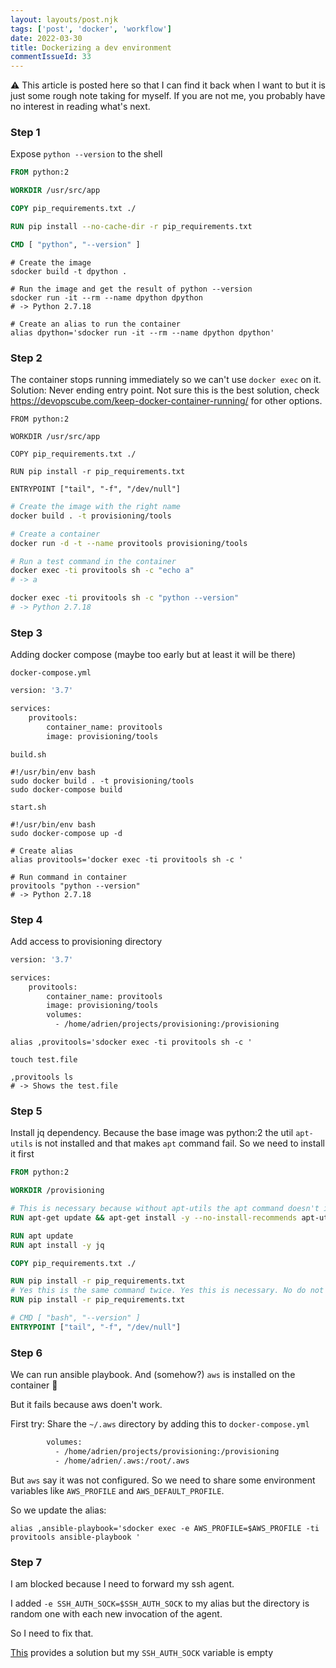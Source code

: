 ```yaml
---
layout: layouts/post.njk
tags: ['post', 'docker', 'workflow']
date: 2022-03-30
title: Dockerizing a dev environment
commentIssueId: 33
---
```


⚠ This article is posted here so that I can find it back when I want to but it is just some rough note taking for myself. If you are not me, you probably have no interest in reading what's next.

### Step 1

Expose `python --version` to the shell

```dockerfile
FROM python:2

WORKDIR /usr/src/app

COPY pip_requirements.txt ./

RUN pip install --no-cache-dir -r pip_requirements.txt

CMD [ "python", "--version" ]
```

```shell
# Create the image
sdocker build -t dpython .

# Run the image and get the result of python --version
sdocker run -it --rm --name dpython dpython
# -> Python 2.7.18

# Create an alias to run the container
alias dpython='sdocker run -it --rm --name dpython dpython'
```

### Step 2

The container stops running immediately so we can't use `docker exec` on it.
Solution: Never ending entry point.
Not sure this is the best solution, check https://devopscube.com/keep-docker-container-running/ for other options.

```shell
FROM python:2

WORKDIR /usr/src/app

COPY pip_requirements.txt ./

RUN pip install -r pip_requirements.txt

ENTRYPOINT ["tail", "-f", "/dev/null"]
```

```bash
# Create the image with the right name
docker build . -t provisioning/tools

# Create a container
docker run -d -t --name provitools provisioning/tools

# Run a test command in the container
docker exec -ti provitools sh -c "echo a"
# -> a

docker exec -ti provitools sh -c "python --version"
# -> Python 2.7.18
```

### Step 3

Adding docker compose (maybe too early but at least it will be there)

`docker-compose.yml`
```dockerfile
version: '3.7'

services:
    provitools:
        container_name: provitools
        image: provisioning/tools
```

`build.sh`
```shell
#!/usr/bin/env bash
sudo docker build . -t provisioning/tools
sudo docker-compose build
```

`start.sh`
```shell
#!/usr/bin/env bash
sudo docker-compose up -d
```

```shell
# Create alias
alias provitools='docker exec -ti provitools sh -c '

# Run command in container
provitools "python --version"
# -> Python 2.7.18
```

### Step 4

Add access to provisioning directory

```dockerfile
version: '3.7'

services:
    provitools:
        container_name: provitools
        image: provisioning/tools
        volumes:
          - /home/adrien/projects/provisioning:/provisioning
```

```shell
alias ,provitools='sdocker exec -ti provitools sh -c '

touch test.file

,provitools ls
# -> Shows the test.file
```

### Step 5

Install jq dependency. Because the base image was python:2 the util `apt-utils` is not installed and that makes `apt` command fail. So we need to install it first

```dockerfile
FROM python:2

WORKDIR /provisioning

# This is necessary because without apt-utils the apt command doesn't install packages
RUN apt-get update && apt-get install -y --no-install-recommends apt-utils

RUN apt update
RUN apt install -y jq

COPY pip_requirements.txt ./

RUN pip install -r pip_requirements.txt
# Yes this is the same command twice. Yes this is necessary. No do not delete it.
RUN pip install -r pip_requirements.txt

# CMD [ "bash", "--version" ]
ENTRYPOINT ["tail", "-f", "/dev/null"]
```


### Step 6

We can run ansible playbook. And (somehow?) `aws` is installed on the container 🤷

But it fails because aws doen't work.

First try: Share the `~/.aws` directory by adding this to `docker-compose.yml`

```dockerfile
        volumes:
          - /home/adrien/projects/provisioning:/provisioning
          - /home/adrien/.aws:/root/.aws
```

But `aws` say it was not configured. So we need to share some environment variables like `AWS_PROFILE` and `AWS_DEFAULT_PROFILE`.

So we update the alias:

```shell
alias ,ansible-playbook='sdocker exec -e AWS_PROFILE=$AWS_PROFILE -ti provitools ansible-playbook '
```

### Step 7

I am blocked because I need to forward my ssh agent.

I added `-e SSH_AUTH_SOCK=$SSH_AUTH_SOCK` to my alias but the directory is random one with each new invocation of the agent.

So I need to fix that.

[This](https://www.jamesridgway.co.uk/sharing-an-ssh-agent-between-a-host-machine-and-a-docker-container/) provides a solution but my `SSH_AUTH_SOCK` variable is empty


